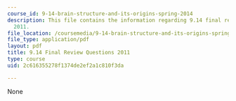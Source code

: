 ```yaml
---
course_id: 9-14-brain-structure-and-its-origins-spring-2014
description: This file contains the information regarding 9.14 final review questions
  2011.
file_location: /coursemedia/9-14-brain-structure-and-its-origins-spring-2014/2c616355278f1374de2ef2a1c810f3da_MIT9_14S14_FinalRevQue2011.pdf
file_type: application/pdf
layout: pdf
title: 9.14 Final Review Questions 2011
type: course
uid: 2c616355278f1374de2ef2a1c810f3da

---
```

None